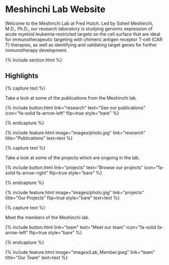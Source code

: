---
---

# Meshinchi Lab Website

Welcome to the Meshinchi Lab at Fred Hutch. Led by Soheil Meshinchi, M.D., Ph.D., our research laboratory is studying genomic expression of acute myeloid leukemia-restricted targets on the cell surface that are ideal for immunotherapeutic targeting with chimeric antigen receptor T-cell (CAR T) therapies, as well as identifying and validating target genes for further immunotherapy development.

{% include section.html %}

## Highlights

{% capture text %}

Take a look at some of the publications from the Meshinchi lab.

{%
  include button.html
  link="research"
  text="See our publications"
  icon="fa-solid fa-arrow-left"
  flip=true
  style="bare"
%}

{% endcapture %}

{%
  include feature.html
  image="images/photo.jpg"
  link="research"
  title="Publications"
  text=text
%}

{% capture text %}

Take a look at some of the projects which are ongoing in the lab.

{%
  include button.html
  link="projects"
  text="Browse our projects"
  icon="fa-solid fa-arrow-right"
  flip=true
  style="bare"
%}

{% endcapture %}

{%
  include feature.html
  image="images/photo.jpg"
  link="projects"
  title="Our Projects"
  flip=true
  style="bare"
  text=text
%}

{% capture text %}

Meet the members of the Meshinchi lab.

{%
  include button.html
  link="team"
  text="Meet our team"
  icon="fa-solid fa-arrow-left"
  flip=true
  style="bare"
%}

{% endcapture %}

{%
  include feature.html
  image="images/Lab_Member.jpeg"
  link="team"
  title="Our Team"
  text=text
%}
